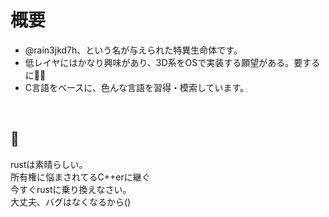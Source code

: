 <h1>概要</h1>

* @rain3jkd7h、という名が与えられた特異生命体です。
* 低レイヤにはかなり興味があり、3D系をOSで実装する願望がある。要するに🐴🦌
* C言語をベースに、色んな言語を習得・模索しています。
<br>

<h2>🐌</h2>
rustは素晴らしい。<br>
所有権に悩まされてるC++erに継ぐ<br>
今すぐrustに乗り換えなさい。<br>
大丈夫、バグはなくなるから()<br>

<!---
rain3jkd7h/rain3jkd7h is a ✨ special ✨ repository because its `README.md` (this file) appears on your GitHub profile.
You can click the Preview link to take a look at your changes.
--->
